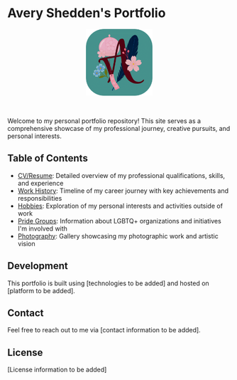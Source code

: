 <h1>Avery Shedden's Portfolio</h1>
<p align="center">
    <img src="/public/favicon.png" alt="Avery Shedden's favicon" width="150" height="150" />
</p>
</br>

Welcome to my personal portfolio repository! This site serves as a comprehensive showcase of my professional journey, creative pursuits, and personal interests.

## Table of Contents

- [CV/Resume](./app/cv/README.md): Detailed overview of my professional qualifications, skills, and experience
- [Work History](./app/work-history/README.md): Timeline of my career journey with key achievements and responsibilities
- [Hobbies](./app/hobbies/README.md): Exploration of my personal interests and activities outside of work
- [Pride Groups](./app/pride/README.md): Information about LGBTQ+ organizations and initiatives I'm involved with
- [Photography](./app/photography/README.md): Gallery showcasing my photographic work and artistic vision

## Development

This portfolio is built using [technologies to be added] and hosted on [platform to be added].

## Contact

Feel free to reach out to me via [contact information to be added].

## License

[License information to be added]

